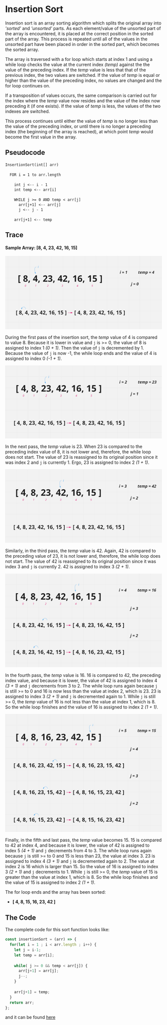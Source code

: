 # Insertion Sort

Insertion sort is an array sorting algorithm which splits the original array into *'sorted'* and *'unsorted'* parts. As each element/value of the unsorted part of the array is encountered, it is placed at the correct position in the sorted part of the array. This process is repeated until all of the values in the unsorted part have been placed in order in the sorted part, which becomes the sorted array.

The array is traversed with a for loop which starts at index 1 and using a while loop checks the value at the current index *(temp)* against the the value of the preceding index. If the *temp* value is less that that of the previous index, the two values are switched. If the value of *temp* is equal or higher than the value of the preceding index, no values are changed and the for loop continues on.

If a transposition of values occurs, the same comparison is carried out for the index where the *temp* value now resides and the value of the index now preceding it (if one exists). If the value of *temp* is less, the values of the two indexes are switched.

This process continues until either the value of *temp* is no longer less than the value of the preceding index, or until there is no longer a preceding index (the beginning of the array is reached), at which point *temp* would become the first value in the array.

## Pseudocode

```
InsertionSort(int[] arr)

  FOR i = 1 to arr.length

    int j <-- i - 1
    int temp <-- arr[i]

    WHILE j >= 0 AND temp < arr[j]
      arr[j+1] <-- arr[j]
      j <-- j - 1

    arr[j+1] <-- temp
```

## Trace

#### Sample Array: [8, 4, 23, 42, 16, 15]

![Step One](./step-one.PNG)

During the first pass of the insertion sort, the *temp* value of 4 is compared to value 8. Because it is lower in value and `j` is >= 0, the value of 8 is assigned to index 1 *(0 + 1)*. Then the value of `j` is decremented by 1. Because the value of `j` is now -1, the while loop ends and the value of 4 is assigned to index 0 *(-1 + 1)*.

![Step Two](./step-two.PNG)

In the next pass, the *temp* value is 23. When 23 is compared to the preceding index value of 8, it is not lower and, therefore, the while loop does not start. The value of 23 is reassigned to its original position since it was index 2 and `j` is currently 1. Ergo, 23 is assigned to index 2 *(1 + 1)*.

![Step Three](./step-three.PNG)

Similarly, in the third pass, the *temp* value is 42. Again, 42 is compared to the preceding value of 23, it is not lower and, therefore, the while loop does not start. The value of 42 is reassigned to its original position since it was index 3 and `j` is currently 2. 42 is assigned to index 3 *(2 + 1)*.

![Step Four](./step-four.PNG)

In the fourth pass, the *temp* value is 16. 16 is compared to 42, the preceding index value, and because it is lower, the value of 42 is assigned to index 4 *(3 + 1)* and `j` decrements from 3 to 2. The while loop runs again because `j` is still >= to 0 and 16 is now less than the value at index 2, which is 23. 23 is assigned to index 3 *(2 + 1)* and `j` is decremented again to 1. While `j` is still >= 0, the *temp* value of 16 is not less than the value at index 1, which is 8. So the while loop finishes and the value of 16 is assigned to index 2 *(1 + 1)*.

![Step Five](./step-five.PNG)

Finally, in the fifth and last pass, the *temp* value becomes 15. 15 is compared to 42 at index 4, and because it is lower, the value of 42 is assigned to index 5 *(4 + 1)* and `j` decrements from 4 to 3. The while loop runs again because `j` is still >= to 0 and 15 is less than 23, the value at index 3. 23 is assigned to index 4 *(3 + 1)* and `j` is decremented again to 2. The value at index 2 is 16 which is larger than 15. So the value of 16 is assigned to index 3 *(2 + 1)* and `j` decrements to 1. While `j` is still >= 0, the *temp* value of 15 is greater than the value at index 1, which is 8. So the while loop finishes and the value of 15 is assigned to index 2 *(1 + 1)*.

The for loop ends and the array has been sorted:

- **[ 4, 8, 15, 16, 23, 42 ]**

## The Code

The complete code for this sort function looks like:

```JavaScript
const insertionSort = (arr) => {
  for(let i = 1 ; i < arr.length ; i++) {
    let j = i-1;
    let temp = arr[i];

    while( j >= 0 && temp < arr[j]) {
      arr[j+1] = arr[j];
      j--;
    }

    arr[j+1] = temp;
  }
  return arr;
};
```

and it can be found [here](./insertion-sort.js)